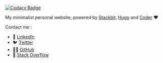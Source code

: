 
[![Codacy Badge](https://api.codacy.com/project/badge/Grade/88a027767a904a9bbca07b5269fa0b23)](https://app.codacy.com/gh/fleuryc/diligent-spider-396b3?utm_source=github.com&utm_medium=referral&utm_content=fleuryc/diligent-spider-396b3&utm_campaign=Badge_Grade_Settings)

My minimalist personal website, powered by [Stackbit](https://www.stackbit.com/), [Hugo](https://gohugo.io/) and [Coder](https://github.com/luizdepra/hugo-coder/) ❤️

Contact me :
- 👔 [LinkedIn](https://www.linkedin.com/in/clementfleury/)
- 🐦 [Twitter](https://www.linkedin.com/in/clementfleury/)
- 🐱‍💻 [GitHub](https://www.linkedin.com/in/clementfleury/)
- 🤷 [Stack Overflow](https://stackoverflow.com/users/1415232/fleuryc/)
